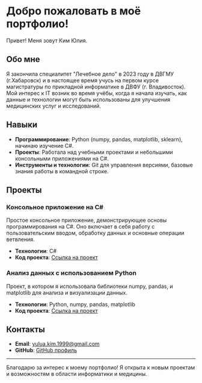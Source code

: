 # Добро пожаловать в моё портфолио!

Привет! Меня зовут Ким Юлия. 

## Обо мне

Я закончила специалитет "Лечебное дело" в 2023 году в ДВГМУ (г.Хабаровск) и в настоящее время учусь на первом курсе магистратуры по прикладной информатике в ДВФУ (г. Владивосток). Мой интерес к IT возник во время учёбы, когда я начала изучать, как данные и технологии могут быть использованы для улучшения медицинских услуг и исследований.

## Навыки

- **Программирование**: Python (numpy, pandas, matplotlib, sklearn), начинаю изучение C#.
- **Проекты**: Работала над учебными проектами и небольшими консольными приложениями на C#.
- **Инструменты и технологии**: Git для управления версиями, базовые знания работы в командной строке.

## Проекты

### Консольное приложение на C#

Простое консольное приложение, демонстрирующее основы программирования на C#. Оно включает в себя работу с пользовательским вводом, обработку данных и основные операции ветвления.

- **Технологии**: C#
- **Код проекта**: [Ссылка на проект](https://github.com/Yulia-Kim-Student/Hello_world.git)

### Анализ данных с использованием Python

Проект, в котором я использовала библиотеки numpy, pandas, и matplotlib для анализа и визуализации данных. 

- **Технологии**: Python, numpy, pandas, matplotlib
- **Код проекта**: [Ссылка на проект](https://github.com/Yulia-Kim-Student/Yulia-Kim-Student.github.io/tree/master1)

## Контакты

- **Email**: [yulua.kim.1999@gmail.com](mailto:yulua.kim.1999@gmail.com)
- **GitHub**: [GitHub профиль](https://github.com/Yulia-Kim-Student/Yulia-Kim-Student.github.io/tree/master1)

---

Благодарю за интерес к моему портфолио! Я открыта к новым проектам и возможностям в области информатики и медицины.
